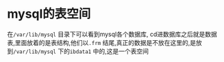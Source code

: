 # mysql的表空间

在`/var/lib/mysql` 目录下可以看到mysql各个数据库,  cd进数据库之后就是数据表,里面放着的是表结构,他们以`.frm` 结尾,真正的数据是不放在这里的,是放到`/var/lib/mysql` 下的`ibdata1` 中的,这是一个表空间
